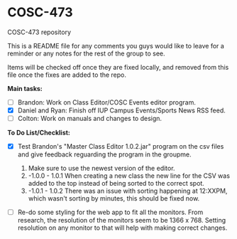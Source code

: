 # COSC-473
COSC-473 repository

This is a README file for any comments you guys would like to leave for a reminder or any notes for the rest of the group to see.

Items will be checked off once they are fixed locally, and removed from this file once the fixes are added to the repo.

**Main tasks:**

- [ ] Brandon: Work on Class Editor/COSC Events editor program.
- [x] Daniel and Ryan: Finish off IUP Campus Events/Sports News RSS feed.
- [ ] Colton: Work on manuals and changes to design.

**To Do List/Checklist:**

- [x] Test Brandon's "Master Class Editor 1.0.2.jar" program on the csv files and give feedback reguarding the program in the groupme.
  1. Make sure to use the newest version of the editor.
  2. -1.0.0 - 1.0.1 When creating a new class the new line for the CSV was added to the top instead of being sorted to the correct spot.
  3. -1.0.1 - 1.0.2 There was an issue with sorting happening at 12:XXPM, which wasn't sorting by minutes, this should be fixed now.

- [ ] Re-do some styling for the web app to fit all the monitors. From research, the resolution of the monitors seem to be 1366 x 768. Setting resolution on any monitor to that will help with making correct changes.

